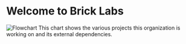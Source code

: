 # Welcome to Brick Labs

![Flowchart](https://github.com/user-attachments/assets/b02c9e1d-197a-4657-91f3-785d61a9ea92)
This chart shows the various projects this organization is working on and its external dependencies.
